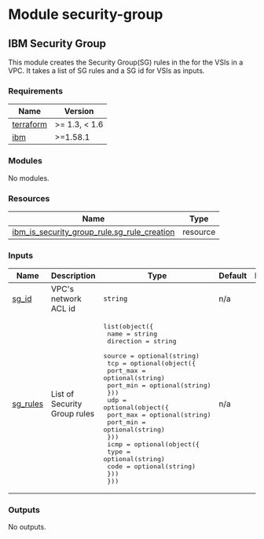 # Module security-group

## IBM Security Group

This module creates the Security Group(SG) rules in the for the VSIs in a VPC. It takes a list of SG rules and a SG id for VSIs as inputs.

<!-- BEGINNING OF PRE-COMMIT-TERRAFORM DOCS HOOK -->
### Requirements

| Name | Version |
|------|---------|
| <a name="requirement_terraform"></a> [terraform](#requirement\_terraform) | >= 1.3, < 1.6 |
| <a name="requirement_ibm"></a> [ibm](#requirement\_ibm) | >=1.58.1 |

### Modules

No modules.

### Resources

| Name | Type |
|------|------|
| [ibm_is_security_group_rule.sg_rule_creation](https://registry.terraform.io/providers/IBM-Cloud/ibm/latest/docs/resources/is_security_group_rule) | resource |

### Inputs

| Name | Description | Type | Default | Required |
|------|-------------|------|---------|:--------:|
| <a name="input_sg_id"></a> [sg\_id](#input\_sg\_id) | VPC's network ACL id | `string` | n/a | yes |
| <a name="input_sg_rules"></a> [sg\_rules](#input\_sg\_rules) | List of Security Group rules | <pre>list(object({<br>    name      = string<br>    direction = string<br>    source    = optional(string)<br>    tcp = optional(object({<br>      port_max = optional(string)<br>      port_min = optional(string)<br>    }))<br>    udp = optional(object({<br>      port_max = optional(string)<br>      port_min = optional(string)<br>    }))<br>    icmp = optional(object({<br>      type = optional(string)<br>      code = optional(string)<br>    }))<br>  }))</pre> | n/a | yes |

### Outputs

No outputs.
<!-- END OF PRE-COMMIT-TERRAFORM DOCS HOOK -->
